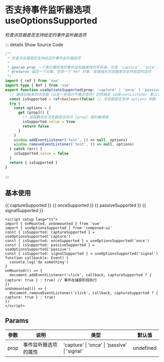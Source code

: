 # 否支持事件监听器选项 useOptionsSupported

<GlobalElement />

*检查浏览器是否支持给定的事件监听器选项*

::: details Show Source Code

```ts
/**
 * 检查浏览器是否支持给定的事件监听器选项
 * 
 * @param prop 一个表示要检查的事件监听器属性的字符串，可选 'capture'、'once'、'passive' 或 'signal'
 * @returns 返回一个对象，包含一个 Ref 对象，其值指示浏览器是否支持给定的选项
 */
import { ref } from 'vue'
import type { Ref } from 'vue'
export function useOptionsSupported(prop: 'capture' | 'once' | 'passive' | 'signal'): { isSupported: Ref<boolean> } {
  // 兼容旧版本的浏览器（以及一些相对不算古老的）仍然假定 addEventListener 第三个参数是布尔值的情况
  const isSupported = ref<boolean>(false) // 浏览器是否支持 options 参数
  try {
    const options = {
      get [prop]() {
        // 该函数会在浏览器尝试访问 [prop] 值时被调用
        isSupported.value = true
        return false
      }
    }
    window.addEventListener('test', () => null, options)
    window.removeEventListener('test', () => null, options)
  } catch (err) {
    isSupported.value = false
  }
  return { isSupported }
}
```

:::

<script setup lang="ts">
import { onMounted, onUnmounted } from 'vue'
import { useOptionsSupported } from 'composed-ui'
const { isSupported: captureSupported } = useOptionsSupported('capture')
const { isSupported: onceSupported } = useOptionsSupported('once')
const { isSupported: passiveSupported } = useOptionsSupported('passive')
const { isSupported: signalSupported } = useOptionsSupported('signal')
function callback(e: Event) {
  console.log('do something')
}
onMounted(() => {
  document.addEventListener('click', callback, captureSupported ? { capture: true } : true) // 事件在捕获阶段执行
})
onUnmounted(() => {
  document.removeEventListener('click', callback, captureSupported ? { capture: true } : true)
})
</script>

## 基本使用

<Descriptions title="addEventListener's options isSupported" bordered :column="{ sm: 2, xs: 2 }">
  <DescriptionsItem label="capture">
    <Tag :color="captureSupported ? 'success' : 'error'">{{ captureSupported }}</Tag>
  </DescriptionsItem>
  <DescriptionsItem label="once">
    <Tag :color="onceSupported ? 'success' : 'error'">{{ onceSupported }}</Tag>
  </DescriptionsItem>
  <DescriptionsItem label="passive">
    <Tag :color="passiveSupported ? 'success' : 'error'">{{ passiveSupported }}</Tag>
  </DescriptionsItem>
  <DescriptionsItem label="signal">
    <Tag :color="signalSupported ? 'success' : 'error'">{{ signalSupported }}</Tag>
  </DescriptionsItem>
</Descriptions>

```vue
<script setup lang="ts">
import { onMounted, onUnmounted } from 'vue'
import { useOptionsSupported } from 'composed-ui'
const { isSupported: captureSupported } = useOptionsSupported('capture')
const { isSupported: onceSupported } = useOptionsSupported('once')
const { isSupported: passiveSupported } = useOptionsSupported('passive')
const { isSupported: signalSupported } = useOptionsSupported('signal')
function callback(e: Event) {
  console.log('do something')
}
onMounted(() => {
  document.addEventListener('click', callback, captureSupported ? { capture: true } : true) // 事件在捕获阶段执行
})
onUnmounted(() => {
  document.removeEventListener('click', callback, captureSupported ? { capture: true } : true)
})
</script>
```

## Params

参数 | 说明 | 类型 | 默认值
-- | -- | -- | --
prop | 事件监听器选项的属性 | 'capture' &#124; 'once' &#124; 'passive' &#124; 'signal' | undefined
